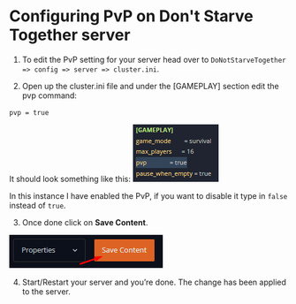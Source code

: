 # Configuring PvP on Don't Starve Together server

1. To edit the PvP setting for your server head over to `DoNotStarveTogether => config => server => cluster.ini`.

2. Open up the cluster.ini file and under the [GAMEPLAY] section edit the pvp command:
```
pvp = true
```
It should look something like this:
![pvp](images/pvp.png)

In this instance I have enabled the PvP, if you want to disable it type in `false` instead of `true`. 

3. Once done click on **Save Content**. 

![Save Content](images/save-content.png)

4. Start/Restart your server and you’re done. The change has been applied to the server.